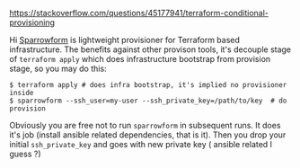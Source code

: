 https://stackoverflow.com/questions/45177941/terraform-conditional-provisioning

Hi [Sparrowform](https://github.com/melezhik/sparrowform) is lightweight provisioner for Terraform based infrastructure. The benefits against other provison tools, it's decouple stage of `terraform apply` which does infrastructure bootstrap from provision stage, so you may do this:

    $ terraform apply # does infra bootstrap, it's implied no provisioner inside 
    $ sparrowform --ssh_user=my-user --ssh_private_key=/path/to/key  # do provision

Obviously you are free not to run `sparrowform` in subsequent runs. It does it's job (install ansible related dependencies, that is it). Then you drop your initial `ssh_private_key` and goes with new private key (  ansible related I guess ?)  


